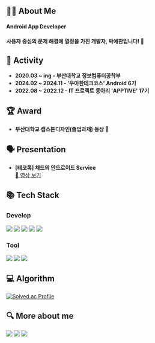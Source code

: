 <h2>🙇‍♂️ About Me</h2>

<h4>Android App Developer</h4>

<h4>사용자 중심의 문제 해결에 열정을 가진 개발자, 박예찬입니다! 👋</h4>

<h2>💪 Activity</h2>

- **2020.03 ~ ing - 부산대학교 정보컴퓨터공학부**
- **2024.02 ~ 2024.11 - '우아한테크코스' Android 6기**  
- **2022.08 ~ 2022.12 - IT 프로젝트 동아리 'APPTIVE' 17기**

<h2>🏆 Award</h2>

- **부산대학교 캡스톤디자인(졸업과제) 동상 🥉**

<h2>🗣️ Presentation</h2>

- **[테코톡] 채드의 안드로이드 Service**  
  [🎥 영상 보기](https://www.youtube.com/watch?v=GnQu_KW3suI&t=219s)

<h2>📚 Tech Stack</h2>

### Develop

<p>
  <img src="https://img.shields.io/badge/Android-3DDC84?style=flat-square&logo=android&logoColor=white"> 
  <img src="https://img.shields.io/badge/Kotlin-7F52FF?style=flat-square&logo=kotlin&logoColor=white">
  <img src="https://img.shields.io/badge/Firebase-DD2C00?style=flat-square&logo=firebase&logoColor=white">
  <img src="https://img.shields.io/badge/Android Studio-3DDC84?style=flat-square&logo=androidstudio&logoColor=white"> 
  <img src="https://img.shields.io/badge/IntelliJ-000000?style=flat-square&logo=intellijidea&logoColor=white">
</p>

### Tool

<p>
  <img src="https://img.shields.io/badge/GitHub-181717?style=flat-square&logo=github&logoColor=white">  
  <img src="https://img.shields.io/badge/Figma-F24E1E?style=flat-square&logo=figma&logoColor=white">
  <img src="https://img.shields.io/badge/Slack-4A154B?style=flat-square&logo=slack&logoColor=white">
</p>

<h2>💻 Algorithm</h2>

[![Solved.ac Profile](http://mazassumnida.wtf/api/v2/generate_badge?boj=dpcks0509)](https://solved.ac/dpcks0509/)

<h2>🔍 More about me</h2>

<a href="mailto:dpcks0509@gmail.com" target="_blank">
  <img src="https://img.shields.io/badge/Mail-D14836?style=flat-square&logo=Gmail&logoColor=white"/></a>
<a href="https://velog.io/@dpcks0509" target="_blank">
  <img src="https://img.shields.io/badge/Velog-20C997?style=flat-square&logo=Velog&logoColor=white"/></a>
<a href="https://www.notion.so/14457846cad680a5a98afd4824e54398" target="_blank">
  <img src="https://img.shields.io/badge/Portfolio-000000?style=flat-square&logo=Notion&logoColor=white"/></a>
